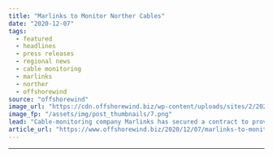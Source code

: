 ```yaml
---
title: "Marlinks to Monitor Norther Cables"
date: "2020-12-07"
tags: 
  - featured
  - headlines
  - press releases
  - regional news
  - cable monitoring
  - marlinks
  - norther
  - offshorewind
source: "offshorewind"
image_url: "https://cdn.offshorewind.biz/wp-content/uploads/sites/2/2020/12/07154003/Marlinks-to-Monitor-Norther-Cables.png"
image_fp: "/assets/img/post_thumbnails/7.png"
lead: "Cable-monitoring company Marlinks has secured a contract to provide cable depth and temperature monitoring"
article_url: "https://www.offshorewind.biz/2020/12/07/marlinks-to-monitor-norther-cables/"
---
```


---
